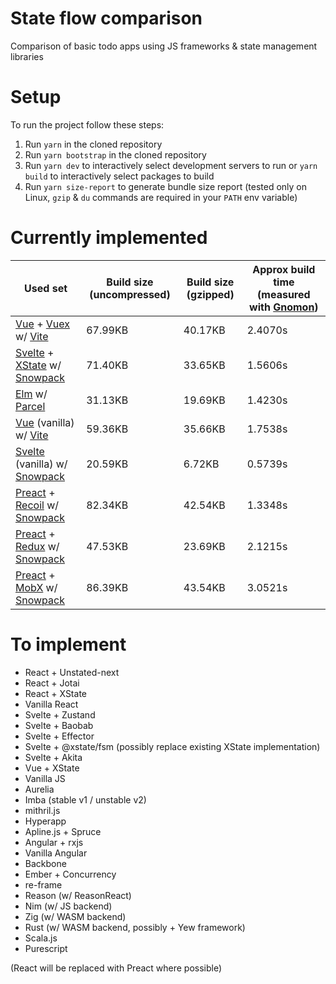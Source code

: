 # State flow comparison

Comparison of basic todo apps using JS frameworks &amp; state management libraries

# Setup

To run the project follow these steps:

1. Run `yarn` in the cloned repository
2. Run `yarn bootstrap` in the cloned repository
3. Run `yarn dev` to interactively select development servers to run or `yarn
   build` to interactively select packages to build
4. Run `yarn size-report` to generate bundle size report (tested only on Linux,
   `gzip` & `du` commands are required in your `PATH` env variable)

# Currently implemented

[Gnomon]: https://github.com/paypal/gnomon

[Parcel]: https://parceljs.org/
[Snowpack]: https://www.snowpack.dev/

[Vue]: https://v3.vuejs.org/
[Vite]: https://github.com/vitejs/vite
[Svelte]: https://svelte.dev/
[Elm]: https://elm-lang.org/
[Preact]: https://preactjs.com/

[Vuex]: https://next.vuex.vuejs.org/
[XState]: https://xstate.js.org/
[Recoil]: https://recoiljs.org/
[Redux]: https://redux.js.org/
[MobX]: https://mobx.js.org/

|Used set|Build size (uncompressed)|Build size (gzipped)|Approx build time (measured with [Gnomon])|
|---|---|---|---|
|[Vue] + [Vuex] w/ [Vite]         | 67.99KB| 40.17KB|2.4070s|
|[Svelte] + [XState] w/ [Snowpack]| 71.40KB| 33.65KB|1.5606s|
|[Elm] w/ [Parcel]                | 31.13KB| 19.69KB|1.4230s|
|[Vue] (vanilla) w/ [Vite]        | 59.36KB| 35.66KB|1.7538s|
|[Svelte] (vanilla) w/ [Snowpack] | 20.59KB|  6.72KB|0.5739s|
|[Preact] + [Recoil] w/ [Snowpack]| 82.34KB| 42.54KB|1.3348s|
|[Preact] + [Redux] w/ [Snowpack] | 47.53KB| 23.69KB|2.1215s|
|[Preact] + [MobX] w/ [Snowpack]  | 86.39KB| 43.54KB|3.0521s|

# To implement

- React + Unstated-next
- React + Jotai
- React + XState
- Vanilla React
- Svelte + Zustand
- Svelte + Baobab
- Svelte + Effector
- Svelte + @xstate/fsm (possibly replace existing XState implementation)
- Svelte + Akita
- Vue + XState
- Vanilla JS
- Aurelia
- Imba (stable v1 / unstable v2)
- mithril.js
- Hyperapp
- Apline.js + Spruce
- Angular + rxjs
- Vanilla Angular
- Backbone
- Ember + Concurrency
- re-frame
- Reason (w/ ReasonReact)
- Nim (w/ JS backend)
- Zig (w/ WASM backend)
- Rust (w/ WASM backend, possibly + Yew framework)
- Scala.js
- Purescript

(React will be replaced with Preact where possible)
